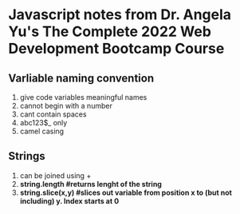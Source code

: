 # Javascript notes from Dr. Angela Yu's The Complete 2022 Web Development Bootcamp Course

## Varliable naming convention
1. give code variables meaningful names
2. cannot begin with a number
3. cant contain spaces
4. abc123$_ only
5. camel casing

## Strings
1. can be joined using +
2. **string.length #returns lenght of the string**
3. **string.slice(x,y) #slices out variable from position x to (but not including) y. Index starts at 0**
